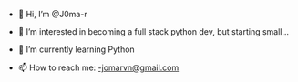 - 👋 Hi, I’m @J0ma-r
- 👀 I’m interested in becoming a full stack python dev, but starting small...
- 🌱 I’m currently learning Python

- 📫 How to reach me:
  -jomarvn@gmail.com

<!---
J0ma-r/J0ma-r is a ✨ special ✨ repository because its `README.md` (this file) appears on your GitHub profile.
You can click the Preview link to take a look at your changes.
--->
